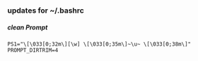 ### updates for ~/.bashrc


##### clean Prompt
```
PS1="\[\033[0;32m\][\w] \[\033[0;35m\]~\u~ \[\033[0;38m\]"
PROMPT_DIRTRIM=4
```
